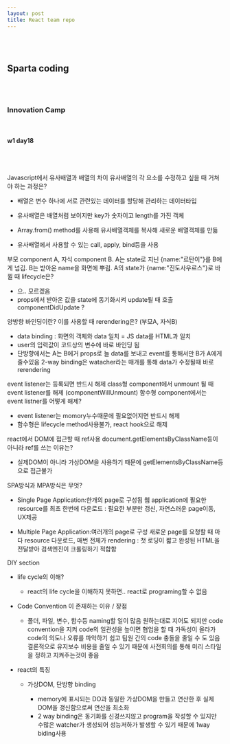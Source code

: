 ```yaml
---
layout: post
title: React team repo
---
```


<br><br>

## Sparta coding

<br><br>

### Innovation Camp

<br>

#### w1 day18

<br><br>

Javascript에서 유사배열과 배열의 차이
유사배열의 각 요소를 수정하고 싶을 때 거쳐야 하는 과정은?

- 배열은 변수 하나에 서로 관련있는 데이터를 할당해 관리하는 데이터타입
- 유사배열은 배열처럼 보이지만 key가 숫자이고 length를 가진 객체

- Array.from() method를 사용해 유사배열객체를 복사해
  새로운 배열객체를 만듦
- 유사배열에서 사용할 수 있는 call, apply, bind등을 사용

부모 component A, 자식 component B.
A는 state로 지닌 {name:"르탄이"}를 B에게 넘김.
B는 받아온 name을 화면에 뿌림.
A의 state가 {name:"진도사우르스"}로 바뀔 때 lifecycle은?

- 으.. 모르겠음
- props에서 받아온 값을 state에 동기화시켜 update될 때 호출
  componentDidUpdate ?

양방향 바인딩이란?
이를 사용할 때 rerendering은?
(부모A, 자식B)

- data binding : 화면의 객체와 data 일치 = JS data를 HTML과 일치
- user의 입력값이 코드상의 변수에 바로 바인딩 됨
- 단방향에서는 A는 B에거 props로 늘 data를 보내고
  event를 통해서만 B가 A에게 줄수있음
  2-way binding은 watacher라는 매개를 통해
  data가 수정될때 바로 rerendering

event listener는 등록되면 반드시 해제
class형 component에서 unmount 될 때 event listener를 해제 (componentWillUnmount)
함수형 component에서는 event listner를 어떻게 해제?

- event listener는 momory누수때문에 필요없어지면 반드시 해제
- 함수형은 lifecycle method사용불가, react hook으로 해제

react에서 DOM에 접근할 때 ref사용
document.getElementsByClassName등이아니라 ref를 쓰는 이유는?

- 실제DOM이 아니라 가상DOM을 사용하기 때문에
  getElementsByClassName등으로 접근불가

SPA방식과 MPA방식은 무엇?

- Single Page Application:한개의 page로 구성됨
  웹 application에 필요한 resource를 최초 한번에 다운로드
  : 필요한 부분만 갱신, 자연스러운 page이동, UX제공

- Multiple Page Application:여러개의 page로 구성
  새로운 page를 요청할 때 마다 resource 다운로드, 매번 전체가 rendering
  : 첫 로딩이 짧고 완성된 HTML을 전달받아 검색엔진이 크롤링하기 적합함

DIY section

- life cycle의 이해?

  - react의 life cycle을 이해하지 못하면.. react로 programing할 수 없음

- Code Convention 이 존재하는 이유 / 장점

  - 폴더, 파일, 변수, 함수등 naming할 일이 많음
    원하는대로 지어도 되지만 code convention을 지켜
    code의 일관성을 높이면
    협업을 할 때 가독성이 올라가 code의 의도나 오류를 파악하기 쉽고
    팀원 간의 code 충돌을 줄일 수 도 있음
    결론적으로 유지보수 비용을 줄일 수 있기 때문에
    사전회의를 통해 미리 스타일을 정하고 지켜주는것이 좋음

- react의 특징

  - 가상DOM, 단방향 binding

    - memory에 표시되는 DO과 동일한 가상DOM을 만들고 연산한 후
      실제 DOM을 갱신함으로써 연산을 최소화
    - 2 way binding은 동기화를 신경쓰지않고 program을 작성할 수 있지만
      수많은 watcher가 생성되어 성능저하가 발생할 수 있기 때문에 1way biding사용
